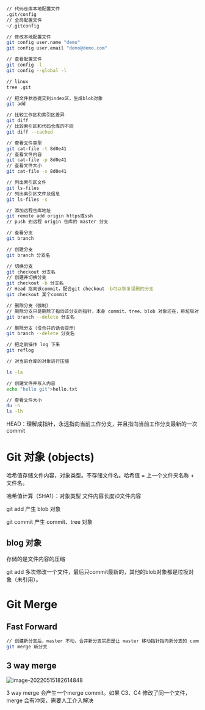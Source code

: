 

```bash
// 代码仓库本地配置文件
.git/config
// 全局配置文件
~/.gitconfig

// 修改本地配置文件
git config user.name "demo"
git config user.email "demo@demo.com"

// 查看配置文件
git config -l
git config --global -l

// linux
tree .git 

// 把文件状态提交到index区，生成blob对象
git add 

// 比较工作区和索引区差异
git diff
// 比较索引区和代码仓库的不同
git diff --cached

// 查看文件类型
git cat-file -t 8d0e41
// 查看文件内容
git cat-file -p 8d0e41
// 查看文件大小
git cat-file -s 8d0e41

// 列出索引区文件
git ls-files
// 列出索引区文件及信息
git ls-files -s

// 添加远程仓库地址
git remote add origin https或ssh
// push 到远程 origin 仓库的 master 分支
```



```bash
// 查看分支
git branch

// 创建分支
git branch 分支名

// 切换分支
git checkout 分支名
// 创建并切换分支
git checkout -b 分支名
// Head 指向该commit，配合git checkout -b可以恢复误删的分支
git checkout 某个commit

// 删除分支（强制）
// 删除分支只是删除了指向该分支的指针，本身 commit、tree、blob 对象还在，称垃圾对象。git add 多次，只有最后一次，commit的时候，blob 对象会被引用。
git branch --delete 分支名

// 删除分支（没合并的话会提示）
git branch --delete 分支名

// 把之前操作 log 下来
git reflog

// 对当前仓库的对象进行压缩


```



```bash
ls -la

// 创建文件并写入内容
echo "hello git">hello.txt

// 查看文件大小
du -h
ls -lh
```



HEAD：理解成指针，永远指向当前工作分支，并且指向当前工作分支最新的一次commit

# Git 对象 (objects)

哈希值存储文件内容，对象类型。不存储文件名。哈希值 = 上一个文件夹名称 + 文件名。

哈希值计算（SHA1）：对象类型 文件内容长度\0文件内容

git add 产生 blob 对象	

git commit 产生 commit、tree 对象

## blog 对象

存储的是文件内容的压缩

git add 多次修改一个文件，最后只commit最新的，其他的blob对象都是垃圾对象（未引用）。



# Git Merge

## Fast Forward

```bash
// 创建新分支后，master 不动，合并新分支实质是让 master 移动指针指向新分支的 commit。先切换回 master 分支再 merge
git merge 新分支
```



## 3 way merge

![image-20220515182614848](F:/note/synnote/res/img/image-20220515182614848.png)

3 way merge 会产生一个merge commit。如果 C3、C4 修改了同一个文件，merge 会有冲突，需要人工介入解决
